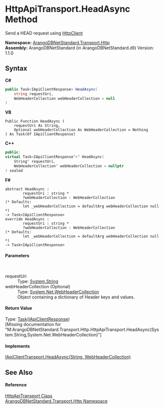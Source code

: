 # HttpApiTransport.HeadAsync Method 
 

Send a HEAD request using <a href="https://docs.microsoft.com/dotnet/api/system.net.http.httpclient" target="_blank" rel="noopener noreferrer">HttpClient</a>

**Namespace:**&nbsp;<a href="366f5efc-7ad4-93ac-45db-23c7edb26915">ArangoDBNetStandard.Transport.Http</a><br />**Assembly:**&nbsp;ArangoDBNetStandard (in ArangoDBNetStandard.dll) Version: 1.1.0

## Syntax

**C#**<br />
``` C#
public Task<IApiClientResponse> HeadAsync(
	string requestUri,
	WebHeaderCollection webHeaderCollection = null
)
```

**VB**<br />
``` VB
Public Function HeadAsync ( 
	requestUri As String,
	Optional webHeaderCollection As WebHeaderCollection = Nothing
) As Task(Of IApiClientResponse)
```

**C++**<br />
``` C++
public:
virtual Task<IApiClientResponse^>^ HeadAsync(
	String^ requestUri, 
	WebHeaderCollection^ webHeaderCollection = nullptr
) sealed
```

**F#**<br />
``` F#
abstract HeadAsync : 
        requestUri : string * 
        ?webHeaderCollection : WebHeaderCollection 
(* Defaults:
        let _webHeaderCollection = defaultArg webHeaderCollection null
*)
-> Task<IApiClientResponse> 
override HeadAsync : 
        requestUri : string * 
        ?webHeaderCollection : WebHeaderCollection 
(* Defaults:
        let _webHeaderCollection = defaultArg webHeaderCollection null
*)
-> Task<IApiClientResponse> 
```


#### Parameters
&nbsp;<dl><dt>requestUri</dt><dd>Type: <a href="https://docs.microsoft.com/dotnet/api/system.string" target="_blank" rel="noopener noreferrer">System.String</a><br /></dd><dt>webHeaderCollection (Optional)</dt><dd>Type: <a href="https://docs.microsoft.com/dotnet/api/system.net.webheadercollection" target="_blank" rel="noopener noreferrer">System.Net.WebHeaderCollection</a><br />Object containing a dictionary of Header keys and values.</dd></dl>

#### Return Value
Type: <a href="https://docs.microsoft.com/dotnet/api/system.threading.tasks.task-1" target="_blank" rel="noopener noreferrer">Task</a>(<a href="9efc4502-8d07-3524-7679-526da9957297">IApiClientResponse</a>)<br />\[Missing <returns> documentation for "M:ArangoDBNetStandard.Transport.Http.HttpApiTransport.HeadAsync(System.String,System.Net.WebHeaderCollection)"\]

#### Implements
<a href="dd143f9f-114d-f241-77bf-7c89e47a803c">IApiClientTransport.HeadAsync(String, WebHeaderCollection)</a><br />

## See Also


#### Reference
<a href="1a9b4516-9078-d867-e5f5-6a99e3f31ee4">HttpApiTransport Class</a><br /><a href="366f5efc-7ad4-93ac-45db-23c7edb26915">ArangoDBNetStandard.Transport.Http Namespace</a><br />